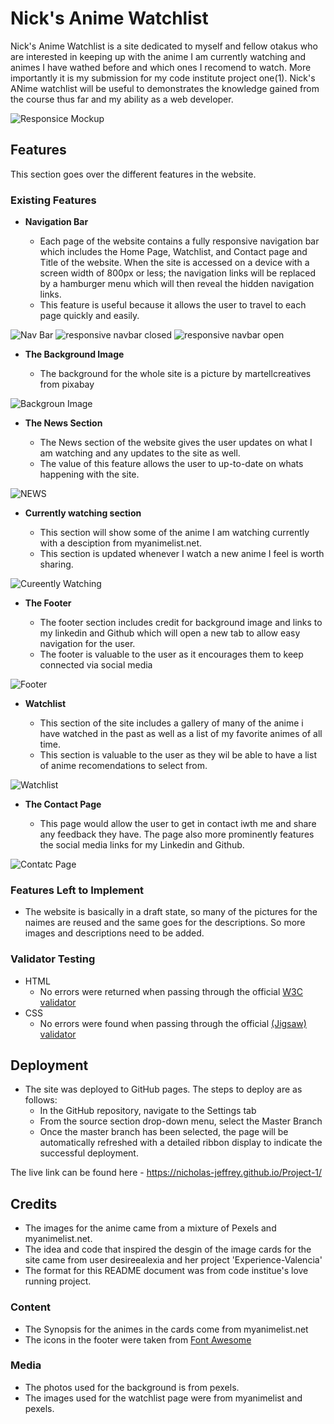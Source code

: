 # Nick's Anime Watchlist

Nick's Anime Watchlist is a site dedicated to myself and fellow otakus who are interested in keeping up with the anime I am currently watching and animes I have wathed before and which ones I recomend to watch. More importantly it is my submission for my code institute project one(1). Nick's ANime watchlist will be useful to demonstrates the knowledge gained from the course thus far and my ability as a web developer.

![Responsice Mockup](https://github.com/Nicholas-Jeffrey/Project-1/blob/main/assets/Images/Am%20i%20resposive%20for%20site.png)

## Features

This section goes over the different features in the website.

### Existing Features

- **Navigation Bar**

  - Each page of the website contains a fully responsive navigation bar which includes the Home Page, Watchlist, and Contact page and Title of the website. When the site is accessed on a device with a screen width of 800px or less; the navigation links will be replaced by a hamburger menu which will then reveal the hidden navigation links.
  - This feature is useful because it allows the user to travel to each page quickly and easily.

![Nav Bar](https://github.com/Nicholas-Jeffrey/Project-1/blob/main/assets/Images/navbar%20for%20site.png)
![responsive navbar closed](https://github.com/Nicholas-Jeffrey/Project-1/blob/main/assets/Images/responsive%20navbar%20closed.png)
![responsive navbar open](https://github.com/Nicholas-Jeffrey/Project-1/blob/main/assets/Images/responsive%20navbar%20open.png)

- **The Background Image**

  - The background for the whole site is a picture by martellcreatives from pixabay

![Backgroun Image](https://github.com/Nicholas-Jeffrey/Project-1/blob/main/assets/Images/village-8663792_1280.jpg)

- **The News Section**

  - The News section of the website gives the user updates on what I am watching and any updates to the site as well.
  - The value of this feature allows the user to up-to-date on whats happening with the site.

![NEWS](https://github.com/Nicholas-Jeffrey/Project-1/blob/main/assets/Images/news%20section.png)

- **Currently watching section**

  - This section will show some of the anime I am watching currently with a desciption from myanimelist.net.
  - This section is updated whenever I watch a new anime I feel is worth sharing.

![Cureently Watching](https://github.com/Nicholas-Jeffrey/Project-1/blob/main/assets/Images/currently%20watching.png)

- **The Footer**

  - The footer section includes credit for background image and links to my linkedin and Github which will open a new tab to allow easy navigation for the user.
  - The footer is valuable to the user as it encourages them to keep connected via social media

![Footer](https://github.com/Nicholas-Jeffrey/Project-1/blob/main/assets/Images/footer.png)

- **Watchlist**

  - This section of the site includes a gallery of many of the anime i have watched in the past as well as a list of my favorite animes of all time.
  - This section is valuable to the user as they wil be able to have a list of anime recomendations to select from.

![Watchlist](https://github.com/Nicholas-Jeffrey/Project-1/blob/main/assets/Images/watchlist%20gallery.png)

- **The Contact Page**

  - This page would allow the user to get in contact iwth me and share any feedback they have. The page also more prominently features the social media links for my Linkedin and Github.

![Contatc Page](https://github.com/Nicholas-Jeffrey/Project-1/blob/main/assets/Images/contact%20page.png)

### Features Left to Implement

- The website is basically in a draft state, so many of the pictures for the naimes are reused and the same goes for the descriptions. So more images and descriptions need to be added.

### Validator Testing

- HTML
  - No errors were returned when passing through the official [W3C validator](https://validator.w3.org/nu/?doc=https%3A%2F%2Fcode-institute-org.github.io%2Flove-running-2.0%2Findex.html)
- CSS
  - No errors were found when passing through the official [(Jigsaw) validator](https://jigsaw.w3.org/css-validator/validator?uri=https%3A%2F%2Fvalidator.w3.org%2Fnu%2F%3Fdoc%3Dhttps%253A%252F%252Fcode-institute-org.github.io%252Flove-running-2.0%252Findex.html&profile=css3svg&usermedium=all&warning=1&vextwarning=&lang=en#css)

## Deployment

- The site was deployed to GitHub pages. The steps to deploy are as follows:
  - In the GitHub repository, navigate to the Settings tab
  - From the source section drop-down menu, select the Master Branch
  - Once the master branch has been selected, the page will be automatically refreshed with a detailed ribbon display to indicate the successful deployment.

The live link can be found here - https://nicholas-jeffrey.github.io/Project-1/

## Credits

- The images for the anime came from a mixture of Pexels and myanimelist.net.
- The idea and code that inspired the desgin of the image cards for the site came from user desireealexia and her project 'Experience-Valencia'
- The format for this README document was from code institue's love running project.

### Content

- The Synopsis for the animes in the cards come from myanimelist.net
- The icons in the footer were taken from [Font Awesome](https://fontawesome.com/)

### Media

- The photos used for the background is from pexels.
- The images used for the watchlist page were from myanimelist and pexels.
